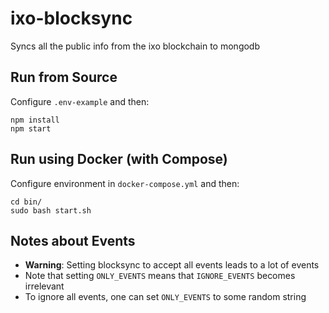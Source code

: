 # ixo-blocksync
Syncs all the public info from the ixo blockchain to mongodb

## Run from Source
Configure `.env-example` and then:
```
npm install
npm start
```

## Run using Docker (with Compose)
Configure environment in `docker-compose.yml` and then:
```
cd bin/
sudo bash start.sh
```

## Notes about Events
- **Warning**: Setting blocksync to accept all events leads to a lot of events
- Note that setting `ONLY_EVENTS` means that `IGNORE_EVENTS` becomes irrelevant
- To ignore all events, one can set `ONLY_EVENTS` to some random string
